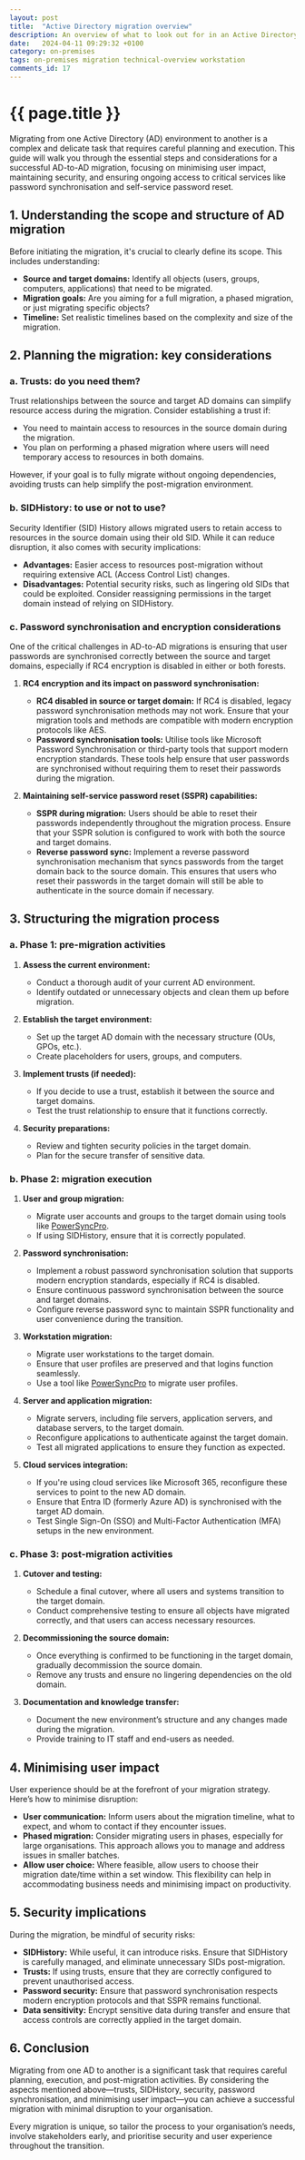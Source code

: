 ```yaml
---
layout: post
title:  "Active Directory migration overview"
description: An overview of what to look out for in an Active Directory migration, which decisions you need to make, and how to sequence it.
date:   2024-04-11 09:29:32 +0100
category: on-premises
tags: on-premises migration technical-overview workstation
comments_id: 17
---
```

<h1>{{ page.title }}</h1>


Migrating from one Active Directory (AD) environment to another is a complex and delicate task that requires careful planning and execution. This guide will walk you through the essential steps and considerations for a successful AD-to-AD migration, focusing on minimising user impact, maintaining security, and ensuring ongoing access to critical services like password synchronisation and self-service password reset.

## 1. Understanding the scope and structure of AD migration

Before initiating the migration, it's crucial to clearly define its scope. This includes understanding:

- **Source and target domains:** Identify all objects (users, groups, computers, applications) that need to be migrated.
- **Migration goals:** Are you aiming for a full migration, a phased migration, or just migrating specific objects?
- **Timeline:** Set realistic timelines based on the complexity and size of the migration.

## 2. Planning the migration: key considerations

### a. Trusts: do you need them?

Trust relationships between the source and target AD domains can simplify resource access during the migration. Consider establishing a trust if:

- You need to maintain access to resources in the source domain during the migration.
- You plan on performing a phased migration where users will need temporary access to resources in both domains.

However, if your goal is to fully migrate without ongoing dependencies, avoiding trusts can help simplify the post-migration environment.

### b. SIDHistory: to use or not to use?

Security Identifier (SID) History allows migrated users to retain access to resources in the source domain using their old SID. While it can reduce disruption, it also comes with security implications:

- **Advantages:** Easier access to resources post-migration without requiring extensive ACL (Access Control List) changes.
- **Disadvantages:** Potential security risks, such as lingering old SIDs that could be exploited. Consider reassigning permissions in the target domain instead of relying on SIDHistory.

### c. Password synchronisation and encryption considerations

One of the critical challenges in AD-to-AD migrations is ensuring that user passwords are synchronised correctly between the source and target domains, especially if RC4 encryption is disabled in either or both forests.

1. **RC4 encryption and its impact on password synchronisation:**
   - **RC4 disabled in source or target domain:** If RC4 is disabled, legacy password synchronisation methods may not work. Ensure that your migration tools and methods are compatible with modern encryption protocols like AES.
   - **Password synchronisation tools:** Utilise tools like Microsoft Password Synchronisation or third-party tools that support modern encryption standards. These tools help ensure that user passwords are synchronised without requiring them to reset their passwords during the migration.

2. **Maintaining self-service password reset (SSPR) capabilities:**
   - **SSPR during migration:** Users should be able to reset their passwords independently throughout the migration process. Ensure that your SSPR solution is configured to work with both the source and target domains.
   - **Reverse password sync:** Implement a reverse password synchronisation mechanism that syncs passwords from the target domain back to the source domain. This ensures that users who reset their passwords in the target domain will still be able to authenticate in the source domain if necessary.

## 3. Structuring the migration process

### a. Phase 1: pre-migration activities

1. **Assess the current environment:**
   - Conduct a thorough audit of your current AD environment.
   - Identify outdated or unnecessary objects and clean them up before migration.

2. **Establish the target environment:**
   - Set up the target AD domain with the necessary structure (OUs, GPOs, etc.).
   - Create placeholders for users, groups, and computers.

3. **Implement trusts (if needed):**
   - If you decide to use a trust, establish it between the source and target domains.
   - Test the trust relationship to ensure that it functions correctly.

4. **Security preparations:**
   - Review and tighten security policies in the target domain.
   - Plan for the secure transfer of sensitive data.

### b. Phase 2: migration execution

1. **User and group migration:**
   - Migrate user accounts and groups to the target domain using tools like [PowerSyncPro](https://powersyncpro.com).
   - If using SIDHistory, ensure that it is correctly populated.

2. **Password synchronisation:**
   - Implement a robust password synchronisation solution that supports modern encryption standards, especially if RC4 is disabled.
   - Ensure continuous password synchronisation between the source and target domains.
   - Configure reverse password sync to maintain SSPR functionality and user convenience during the transition.

3. **Workstation migration:**
   - Migrate user workstations to the target domain.
   - Ensure that user profiles are preserved and that logins function seamlessly.
   - Use a tool like [PowerSyncPro](https://powersyncpro.com) to migrate user profiles.

4. **Server and application migration:**
   - Migrate servers, including file servers, application servers, and database servers, to the target domain.
   - Reconfigure applications to authenticate against the target domain.
   - Test all migrated applications to ensure they function as expected.

5. **Cloud services integration:**
   - If you're using cloud services like Microsoft 365, reconfigure these services to point to the new AD domain.
   - Ensure that Entra ID (formerly Azure AD) is synchronised with the target AD domain.
   - Test Single Sign-On (SSO) and Multi-Factor Authentication (MFA) setups in the new environment.

### c. Phase 3: post-migration activities

1. **Cutover and testing:**
   - Schedule a final cutover, where all users and systems transition to the target domain.
   - Conduct comprehensive testing to ensure all objects have migrated correctly, and that users can access necessary resources.

2. **Decommissioning the source domain:**
   - Once everything is confirmed to be functioning in the target domain, gradually decommission the source domain.
   - Remove any trusts and ensure no lingering dependencies on the old domain.

3. **Documentation and knowledge transfer:**
   - Document the new environment’s structure and any changes made during the migration.
   - Provide training to IT staff and end-users as needed.

## 4. Minimising user impact

User experience should be at the forefront of your migration strategy. Here’s how to minimise disruption:

- **User communication:** Inform users about the migration timeline, what to expect, and whom to contact if they encounter issues.
- **Phased migration:** Consider migrating users in phases, especially for large organisations. This approach allows you to manage and address issues in smaller batches.
- **Allow user choice:** Where feasible, allow users to choose their migration date/time within a set window. This flexibility can help in accommodating business needs and minimising impact on productivity.

## 5. Security implications

During the migration, be mindful of security risks:

- **SIDHistory:** While useful, it can introduce risks. Ensure that SIDHistory is carefully managed, and eliminate unnecessary SIDs post-migration.
- **Trusts:** If using trusts, ensure that they are correctly configured to prevent unauthorised access.
- **Password security:** Ensure that password synchronisation respects modern encryption protocols and that SSPR remains functional.
- **Data sensitivity:** Encrypt sensitive data during transfer and ensure that access controls are correctly applied in the target domain.

## 6. Conclusion

Migrating from one AD to another is a significant task that requires careful planning, execution, and post-migration activities. By considering the aspects mentioned above—trusts, SIDHistory, security, password synchronisation, and minimising user impact—you can achieve a successful migration with minimal disruption to your organisation.

Every migration is unique, so tailor the process to your organisation’s needs, involve stakeholders early, and prioritise security and user experience throughout the transition.
